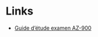 # Links

- [Guide d’étude examen AZ-900](https://learn.microsoft.com/fr-fr/credentials/certifications/resources/study-guides/az-900)